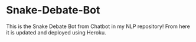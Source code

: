 # Snake-Debate-Bot
This is the Snake Debate Bot from Chatbot in my NLP repository! From here it is updated and deployed using Heroku.
